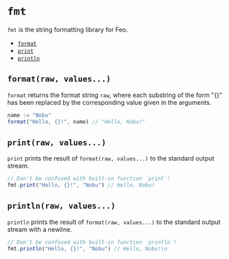 # `fmt`
`fmt` is the string formatting library for Feo.

 - [`format`](#formatraw-values)
 - [`print`](#printraw-values)
 - [`println`](#printlnraw-values)

## `format(raw, values...)`
`format` returns the format string `raw`, where each substring of the form "{}" has been replaced by the corresponding value given in the arguments.
```js
name := "Nobu"
format("Hello, {}!", name) // "Hello, Nobu!"
```

## `print(raw, values...)`
`print` prints the result of `format(raw, values...)` to the standard output stream.
```js
// Don't be confused with built-in function `print`!
fmt.print("Hello, {}!", "Nobu") // Hello, Nobu!
```

## `println(raw, values...)`
`println` prints the result of `format(raw, values...)` to the standard output stream with a newline.
```js
// Don't be confused with built-in function `println`!
fmt.println("Hello, {}!", "Nobu") // Hello, Nobu!\n
```
